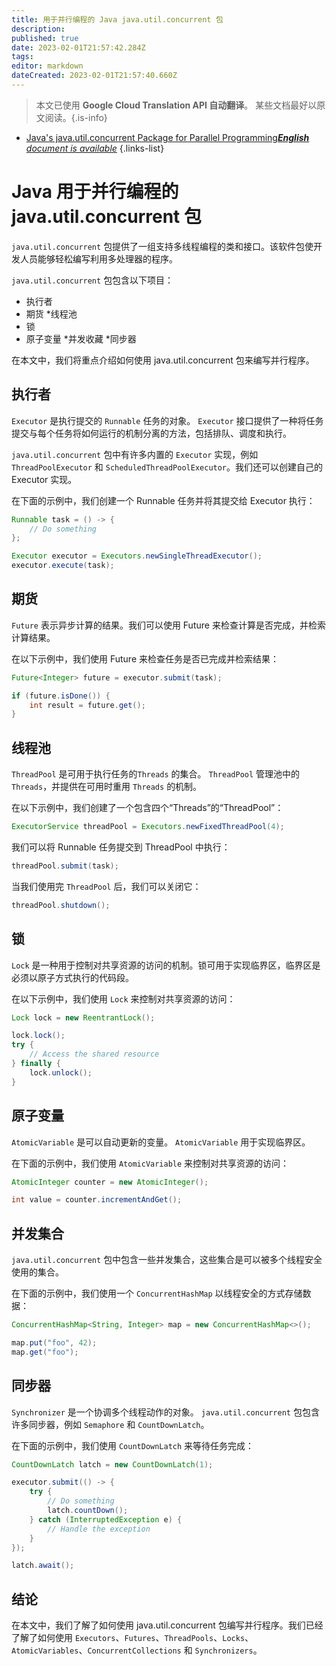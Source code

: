 ```yaml
---
title: 用于并行编程的 Java java.util.concurrent 包
description: 
published: true
date: 2023-02-01T21:57:42.284Z
tags: 
editor: markdown
dateCreated: 2023-02-01T21:57:40.660Z
---
```


> 本文已使用 **Google Cloud Translation API 自动翻译**。
某些文档最好以原文阅读。{.is-info}



- [Java's java.util.concurrent Package for Parallel Programming***English** document is available*](/en/Knowledge-base/Java/java-s-java-util-concurrent-package-for-parallel-programming)
{.links-list}


# Java 用于并行编程的 java.util.concurrent 包

`java.util.concurrent` 包提供了一组支持多线程编程的类和接口。该软件包使开发人员能够轻松编写利用多处理器的程序。

`java.util.concurrent` 包包含以下项目：

* 执行者
* 期货
*线程池
* 锁
* 原子变量
*并发收藏
*同步器

在本文中，我们将重点介绍如何使用 java.util.concurrent 包来编写并行程序。

## 执行者

`Executor` 是执行提交的 `Runnable` 任务的对象。 `Executor` 接口提供了一种将任务提交与每个任务将如何运行的机制分离的方法，包括排队、调度和执行。

`java.util.concurrent` 包中有许多内置的 `Executor` 实现，例如 `ThreadPoolExecutor` 和 `ScheduledThreadPoolExecutor`。我们还可以创建自己的 Executor 实现。

在下面的示例中，我们创建一个 Runnable 任务并将其提交给 Executor 执行：

```java
Runnable task = () -> {
    // Do something
};

Executor executor = Executors.newSingleThreadExecutor();
executor.execute(task);
```

## 期货

`Future` 表示异步计算的结果。我们可以使用 Future 来检查计算是否完成，并检索计算结果。

在以下示例中，我们使用 Future 来检查任务是否已完成并检索结果：

```java
Future<Integer> future = executor.submit(task);

if (future.isDone()) {
    int result = future.get();
}
```

## 线程池

`ThreadPool` 是可用于执行任务的`Threads` 的集合。 `ThreadPool` 管理池中的 `Threads`，并提供在可用时重用 `Threads` 的机制。

在以下示例中，我们创建了一个包含四个“Threads”的“ThreadPool”：

```java
ExecutorService threadPool = Executors.newFixedThreadPool(4);
```

我们可以将 Runnable 任务提交到 ThreadPool 中执行：

```java
threadPool.submit(task);
```

当我们使用完 `ThreadPool` 后，我们可以关闭它：

```java
threadPool.shutdown();
```

## 锁

`Lock` 是一种用于控制对共享资源的访问的机制。锁可用于实现临界区，临界区是必须以原子方式执行的代码段。

在以下示例中，我们使用 `Lock` 来控制对共享资源的访问：

```java
Lock lock = new ReentrantLock();

lock.lock();
try {
    // Access the shared resource
} finally {
    lock.unlock();
}
```

## 原子变量

`AtomicVariable` 是可以自动更新的变量。 `AtomicVariable` 用于实现临界区。

在下面的示例中，我们使用 `AtomicVariable` 来控制对共享资源的访问：

```java
AtomicInteger counter = new AtomicInteger();

int value = counter.incrementAndGet();
```

## 并发集合

`java.util.concurrent` 包中包含一些并发集合，这些集合是可以被多个线程安全使用的集合。

在下面的示例中，我们使用一个 `ConcurrentHashMap` 以线程安全的方式存储数据：

```java
ConcurrentHashMap<String, Integer> map = new ConcurrentHashMap<>();

map.put("foo", 42);
map.get("foo");
```

## 同步器

`Synchronizer` 是一个协调多个线程动作的对象。 `java.util.concurrent` 包包含许多同步器，例如 `Semaphore` 和 `CountDownLatch`。

在下面的示例中，我们使用 `CountDownLatch` 来等待任务完成：

```java
CountDownLatch latch = new CountDownLatch(1);

executor.submit(() -> {
    try {
        // Do something
        latch.countDown();
    } catch (InterruptedException e) {
        // Handle the exception
    }
});

latch.await();
```

## 结论

在本文中，我们了解了如何使用 java.util.concurrent 包编写并行程序。我们已经了解了如何使用 `Executors`、`Futures`、`ThreadPools`、`Locks`、`AtomicVariables`、`ConcurrentCollections` 和 `Synchronizers`。